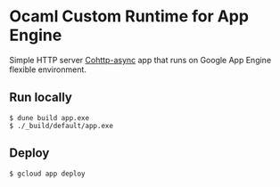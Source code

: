 # Ocaml Custom Runtime for App Engine

Simple HTTP server [Cohttp-async](https://opensource.janestreet.com/async/) app that runs on Google App Engine flexible environment.

## Run locally

    $ dune build app.exe
    $ ./_build/default/app.exe

## Deploy

    $ gcloud app deploy
